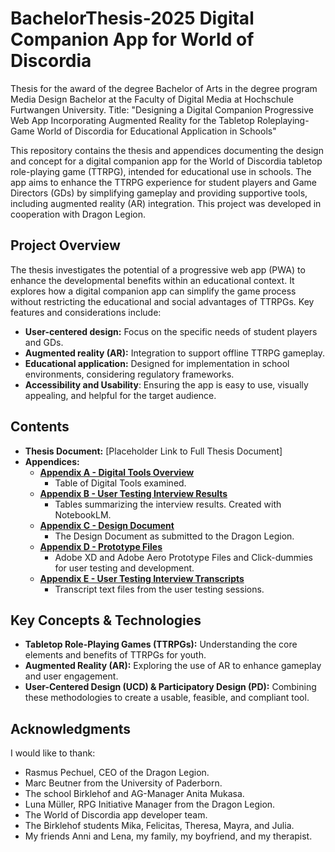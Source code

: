 # BachelorThesis-2025 Digital Companion App for World of Discordia
Thesis for the award of the degree Bachelor of Arts in the degree program Media Design Bachelor at the Faculty of Digital Media at Hochschule Furtwangen University. Title: "Designing a Digital Companion Progressive Web App Incorporating Augmented Reality for the Tabletop Roleplaying-Game World of Discordia for Educational Application in Schools"

This repository contains the thesis and appendices documenting the design and concept for a digital companion app for the World of Discordia tabletop role-playing game (TTRPG), intended for educational use in schools. The app aims to enhance the TTRPG experience for student players and Game Directors (GDs) by simplifying gameplay and providing supportive tools, including augmented reality (AR) integration. This project was developed in cooperation with Dragon Legion.

## Project Overview

The thesis investigates the potential of a progressive web app (PWA) to enhance the developmental benefits within an educational context. It explores how a digital companion app can simplify the game process without restricting the educational and social advantages of TTRPGs. Key features and considerations include:

- **User-centered design:** Focus on the specific needs of student players and GDs.
- **Augmented reality (AR):** Integration to support offline TTRPG gameplay.
- **Educational application:** Designed for implementation in school environments, considering regulatory frameworks.
- **Accessibility and Usability**: Ensuring the app is easy to use, visually appealing, and helpful for the target audience.

## Contents

- **Thesis Document:** \[Placeholder Link to Full Thesis Document]
- **Appendices:**
  - [**Appendix A - Digital Tools Overview**](https://github.com/Aam-Do/BachelorThesis-2025/tree/main/Appendices/Appendix%20A%20-%20Digital%20Tools%20Overview)
    - Table of Digital Tools examined.
  - [**Appendix B - User Testing Interview Results**](https://github.com/Aam-Do/BachelorThesis-2025/tree/main/Appendices/Appendix%20B%20-%20User%20Testing%20Interview%20Results)
    - Tables summarizing the interview results. Created with NotebookLM.
  - [**Appendix C - Design Document**](https://github.com/Aam-Do/BachelorThesis-2025/tree/main/Appendices/Appendix%20C%20-%20Design%20Document)
    - The Design Document as submitted to the Dragon Legion.
  - [**Appendix D - Prototype Files**](https://github.com/Aam-Do/BachelorThesis-2025/tree/main/Appendices/Appendix%20D%20-%20Prototype%20Files)
    - Adobe XD and Adobe Aero Prototype Files and Click-dummies for user testing and development.
  - [**Appendix E - User Testing Interview Transcripts**](https://github.com/Aam-Do/BachelorThesis-2025/tree/main/Appendices/Appendix%20E%20-%20Interview%20Transcripts)
    - Transcript text files from the user testing sessions.


## Key Concepts & Technologies

- **Tabletop Role-Playing Games (TTRPGs):** Understanding the core elements and benefits of TTRPGs for youth.
- **Augmented Reality (AR):** Exploring the use of AR to enhance gameplay and user engagement.
- **User-Centered Design (UCD) & Participatory Design (PD):** Combining these methodologies to create a usable, feasible, and compliant tool.

## Acknowledgments

I would like to thank:

- Rasmus Pechuel, CEO of the Dragon Legion.
- Marc Beutner from the University of Paderborn.
- The school Birklehof and AG-Manager Anita Mukasa.
- Luna Müller, RPG Initiative Manager from the Dragon Legion.
- The World of Discordia app developer team.
- The Birklehof students Mika, Felicitas, Theresa, Mayra, and Julia.
- My friends Anni and Lena, my family, my boyfriend, and my therapist.
